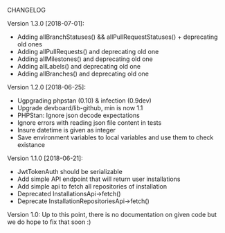 CHANGELOG


Version 1.3.0 [2018-07-01]:
 - Adding allBranchStatuses() && allPullRequestStatuses() + deprecating old ones
 - Adding allPullRequests() and deprecating old one
 - Adding allMilestones() and deprecating old one
 - Adding allLabels() and deprecating old one
 - Adding allBranches() and deprecating old one

Version 1.2.0 [2018-06-25]:
 - Ugpgrading phpstan (0.10) & infection (0.9dev)
 - Upgrade devboard/lib-github, min is now 1.1
 - PHPStan: Ignore json decode expectations
 - Ignore errors with reading json file content in tests
 - Insure datetime is given as integer
 - Save environment variables to local variables and use them to check existance

Version 1.1.0 [2018-06-21]:

 - JwtTokenAuth should be serializable
 - Add simple API endpoint that will return user installations
 - Add simple api to fetch all repositories of installation
 - Deprecated InstallationsApi->fetch()
 - Deprecate InstallationRepositoriesApi->fetch()

Version 1.0: Up to this point, there is no documentation on given code but we do hope to fix that soon :)

